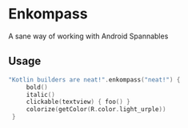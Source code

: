 # Enkompass
A sane way of working with Android Spannables

## Usage
```kotlin
"Kotlin builders are neat!".enkompass("neat!") {
     bold()
     italic()
     clickable(textview) { foo() }
     colorize(getColor(R.color.light_urple))
 }
```
